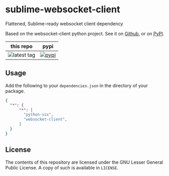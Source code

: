 # sublime-websocket-client
Flattened, Sublime-ready websocket client dependency

Based on the websocket-client python project. See it on [Github](https://github.com/websocket-client/websocket-client), or on [PyPI](https://pypi.org/project/websocket-client/).

this repo | pypi
---- | ----
![latest tag](https://img.shields.io/github/tag/jcoc611/sublime-websocket-client.svg) | [![pypi](https://img.shields.io/pypi/v/websocket-client.svg)](https://pypi.python.org/pypi/websocket-client)


## Usage
Add the following to your `dependencies.json` in the directory of your package.
```json
{
  "*": {
      "*": [
      	"python-six",
        "websocket-client",
      ]
  }
}
```

## License
The contents of this repository are licensed under the GNU Lesser General Public License. A copy of such is available in `LICENSE`.
